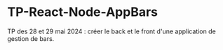 # TP-React-Node-AppBars
TP des 28 et 29 mai 2024 : créer le back et le front d'une application de gestion de bars.

